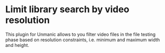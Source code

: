 # Limit library search by video resolution

This plugin for Unmanic allows to you filter video files in the file testing phase based on resolution constraints,
i.e. minimum and maximum width and height.
